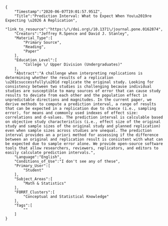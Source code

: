 
    {
        "Timestamp":"2020-06-07T19:01:57.951Z",
        "Title":"Prediction Interval: What to Expect When You\u2019re Expecting \u2026 A Replication",
        "link_to_resource":"https:\/\/doi.org\/10.1371\/journal.pone.0162874",
        "Creators":"Jeffrey R.Spence and David J. Stanley",
        "Material_Type":[
            "Primary Source",
            "Reading",
            "Paper"
        ],
        "Education_Level":[
            "College \/ Upper Division (Undergraduates)"
        ],
        "Abstract":"A challenge when interpreting replications is determining whether the results of a replication \u201csuccessfully\u201d replicate the original study. Looking for consistency between two studies is challenging because individual studies are susceptible to many sources of error that can cause study results to deviate from each other and the population effect in unpredictable directions and magnitudes. In the current paper, we derive methods to compute a prediction interval, a range of results that can be expected in a replication due to chance (i.e., sampling error), for means and commonly used indexes of effect size: correlations and d-values. The prediction interval is calculable based on objective study characteristics (i.e., effect size of the original study and sample sizes of the original study and planned replication) even when sample sizes across studies are unequal. The prediction interval provides an a priori method for assessing if the difference between an original and replication result is consistent with what can be expected due to sample error alone. We provide open-source software tools that allow researchers, reviewers, replicators, and editors to easily calculate prediction intervals.",
        "Language":"English",
        "Conditions_of_Use":"I don't see any of these",
        "Primary_User":[
            "Student"
        ],
        "Subject_Areas":[
            "Math & Statistics"
        ],
        "FORRT_Clusters":[
            "Conceptual and Statistical Knowledge"
        ],
        "Tags":[
            ""
        ]
    }
